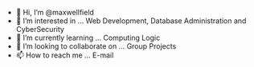 - 👋 Hi, I’m @maxwellfield
- 👀 I’m interested in ... Web Development, Database Administration and CyberSecurity
- 🌱 I’m currently learning ... Computing Logic
- 💞️ I’m looking to collaborate on ... Group Projects
- 📫 How to reach me ... E-mail

<!---
maxwellfield/maxwellfield is a ✨ special ✨ repository because its `README.md` (this file) appears on your GitHub profile.
You can click the Preview link to take a look at your changes.
--->
